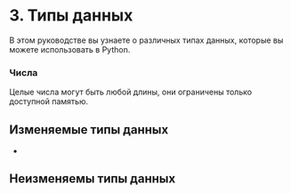 # 3. Типы данных

В этом руководстве вы узнаете о различных типах данных, которые вы можете использовать в Python.

### Числа

Целые числа могут быть любой длины, они ограничены только доступной памятью.



## Изменяемые типы данных

* 
## Неизменяемы типы данных









